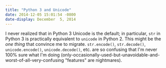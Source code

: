 ```yaml
---
title: "Python 3 and Unicode"
date: 2014-12-05 15:01:54 -0800
date-display: December  5, 2014
---
```

I never realized that in Python 3 Unicode is the default; in particular, `str` in Python 3 is practically equivalent to `unicode` in Python 2. This might be the *one thing* that convince me to migrate. `str.encode()`, `str.decode()`, `unicode.encode()`, `unicode.decode()`, etc. are so confusing that I'm never 100% sure what I'm doing (only-occasionally-used-but-unavoidable-and-worst-of-all-very-confusing "features" are nightmares).
